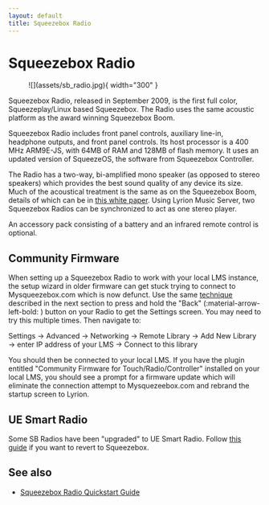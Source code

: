 ```yaml
---
layout: default
title: Squeezebox Radio
---
```


# Squeezebox Radio

<figure markdown="span">
  ![](assets/sb_radio.jpg){ width="300" }
</figure>

Squeezebox Radio, released in September 2009, is the first full color, Squeezeplay/Linux based Squeezebox. The Radio uses the same acoustic platform as the award winning Squeezebox Boom.

Squeezebox Radio includes front panel controls, auxiliary line-in, headphone outputs, and front panel controls. Its host processor is a 400 MHz ARM9E-JS, with 64MB of RAM and 128MB of flash memory. It uses an updated version of SqueezeOS, the software from Squeezebox Controller.

The Radio has a two-way, bi-amplified mono speaker (as opposed to stereo speakers) which provides the best sound quality of any device its size. Much of the acoustical treatment is the same as on the Squeezebox Boom, details of which can be in [this white paper](assets/Logitech_Squeezebox_Boom_Audio_Design.pdf). Using Lyrion Music Server, two Squeezebox Radios can be synchronized to act as one stereo player.

An accessory pack consisting of a battery and an infrared remote control is optional.

## Community Firmware

When setting up a Squeezebox Radio to work with your local LMS instance, the setup wizard in older firmware can get stuck trying to connect to Mysqueezebox.com which is now defunct.  Use the same
[technique](../getting-started/migrate-from-uesr.md) described in the next section
to press and hold the "Back" (:material-arrow-left-bold: ) button on your Radio to get the Settings screen.
You may need to try this multiple times.  Then navigate to:

Settings → Advanced → Networking → Remote Library → Add New Library → enter IP address of your LMS → Connect to this library

You should then be connected to your local LMS.  If you have the plugin entitled "Community Firmware for Touch/Radio/Controller" installed on your local LMS, you should see a prompt for a firmware update which will eliminate the connection attempt to Mysquezeebox.com and rebrand the startup screen to Lyrion.


## UE Smart Radio

Some SB Radios have been "upgraded" to UE Smart Radio. Follow [this guide](../getting-started/migrate-from-uesr.md) if you want to revert to Squeezebox.

## See also

- [Squeezebox Radio Quickstart Guide](https://downloads.lms-community.org/docs/Squeezebox%20Radio.pdf)

